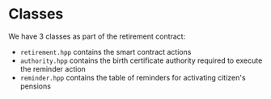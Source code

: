 # Classes

We have 3 classes as part of the retirement contract:
- `retirement.hpp` contains the smart contract actions
- `authority.hpp` contains the birth certificate authority required to execute the reminder action
- `reminder.hpp` contains the table of reminders for activating citizen's pensions
